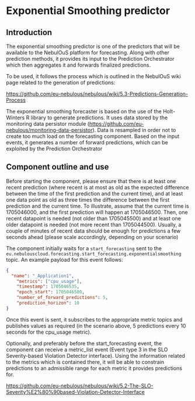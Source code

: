 # Exponential Smoothing predictor

## Introduction

The exponential smoothing predictor is one of the predictors that will be available to the NebulOuS platform for forecasting. Along with other prediction methods, it provides its input to the Prediction Orchestrator which then aggregates it and forwards finalized predictions.

To be used, it follows the process which is outlined in the NebulOuS wiki page related to the generation of predictions:

https://github.com/eu-nebulous/nebulous/wiki/5.3-Predictions-Generation-Process

The exponential smoothing forecaster is based on the use of the Holt-Winters R library to generate predictions. It uses data stored by the monitoring data persistor module (https://github.com/eu-nebulous/monitoring-data-persistor). Data is resampled in order not to create too much load on the forecasting component. Based on the input events, it generates a number of forward predictions, which can be exploited by the Prediction Orchestrator

## Component outline and use

Before starting the component, please ensure that there is at least one recent prediction (where recent is at most as old as the expected difference between the time of the first prediction and the current time), and at least one data point as old as three times the difference between the first prediction and the current time.
To illustrate, assume that the current time is 1705046000, and the first prediction will happen at 1705046500. Then, one recent datapoint is needed (not older than 1705045500) and at least one older datapoint is needed (not more recent than 1705044500). 
Usually, a couple of minutes of recent data should be enough for predictions a few seconds ahead (please scale accordingly, depending on your scenario)

The component initially waits for a `start_forecasting` sent to the `eu.nebulouscloud.forecasting.start_forecasting.exponentialsmoothing` topic.
An example payload for this event follows:

```json
{
  "name": "_Application1",
    "metrics": ["cpu_usage"],
    "timestamp": 1705046535,
    "epoch_start": 1705046500,
    "number_of_forward_predictions": 5,
    "prediction_horizon": 10
}
```

Once this event is sent, it subscribes to the appropriate metric topics and publishes values as required (in the scenario above, 5 predictions every 10 seconds for the cpu_usage metric).

Optionally, and preferably before the start_forecasting event, the component can receive a metric_list event (Event type 3 in the SLO Severity-based Violation Detector interface). Using the information related to the metrics which is contained there, it will be able to constrain predictions to an admissible range for each metric it provides predictions for.

https://github.com/eu-nebulous/nebulous/wiki/5.2-The-SLO-Severity%E2%80%90based-Violation-Detector-Interface
